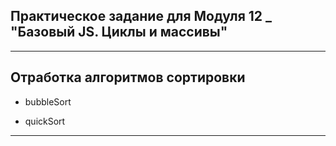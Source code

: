 ## Практическое задание для Модуля 12 _ "Базовый JS. Циклы и массивы"

___

## Отработка алгоритмов сортировки

* bubbleSort

* quickSort
___